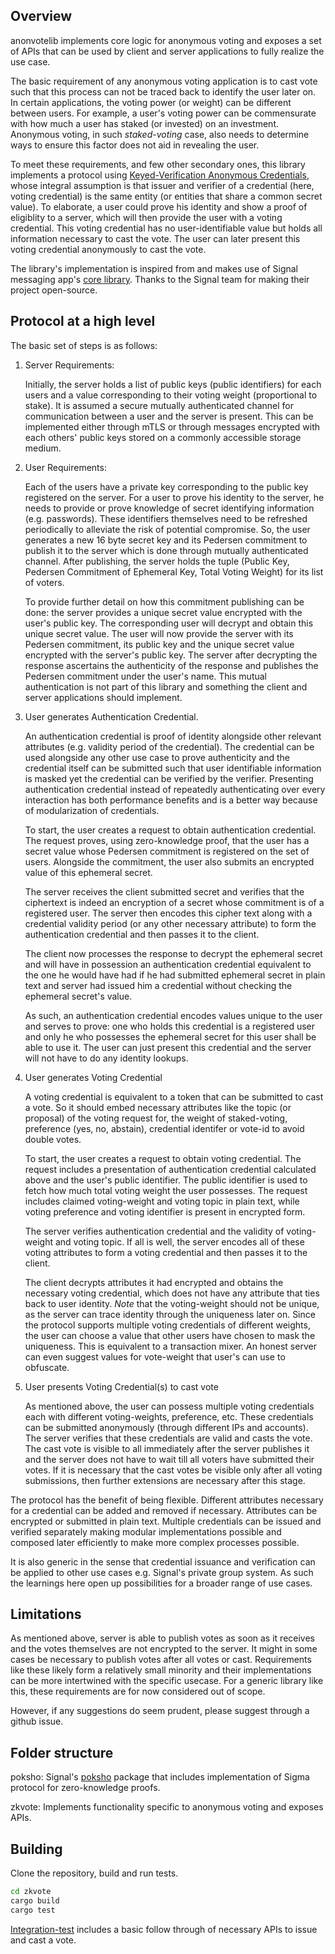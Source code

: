 ## Overview

anonvotelib implements core logic for anonymous voting and exposes a set of APIs that can be used by client and server applications to fully realize the use case.


The basic requirement of any anonymous voting application is to cast vote such that this process can not be traced back to identify the user later on. In certain applications, the voting power (or weight) can be different between users. For example, a user's voting power can be commensurate with how much a user has staked (or invested) on an investment. Anonymous voting, in such *staked-voting* case, also needs to determine ways to ensure this factor does not aid in revealing the user. 


To meet these requirements, and few other secondary ones, this library implements a protocol using [Keyed-Verification Anonymous Credentials](https://eprint.iacr.org/2013/516), whose integral assumption is that issuer and verifier of a credential (here, voting credential) is the same entity (or entities that share a common secret value). To elaborate, a user could prove his identity and show a proof of eligiblity to a server, which will then provide the user with a voting credential. This voting credential has no user-identifiable value but holds all information necessary to cast the vote. The user can later present this voting credential anonymously to cast the vote. 


The library's implementation is inspired from and makes use of Signal messaging app's [core library](https://github.com/signalapp/libsignal). Thanks to the Signal team for making their project open-source.

## Protocol at a high level

The basic set of steps is as follows:

1. Server Requirements:

    Initially, the server holds a list of public keys (public identifiers) for each users and a value corresponding to their voting weight (proportional to stake). It is assumed a secure mutually authenticated channel for communication between a user and the server is present. This can be implemented either through mTLS or through messages encrypted with each others' public keys stored on a commonly accessible storage medium. 

2. User Requirements:

    Each of the users have a private key corresponding to the public key registered on the server. For a user to prove his identity to the server, he needs to provide or prove knowledge of secret identifying information (e.g. passwords). These identifiers themselves need to be refreshed periodically to alleviate the risk of potential compromise. So, the user generates a new 16 byte secret key and its Pedersen commitment to publish it to the server which is done through mutually authenticated channel. After publishing, the server holds the tuple (Public Key, Pedersen Commitment of Ephemeral Key, Total Voting Weight) for its list of voters.
    
    To provide further detail on how this commitment publishing can be done: the server provides a unique secret value encrypted with the user's public key. The corresponding user will decrypt and obtain this unique secret value. The user will now provide the server with its Pedersen commitment, its public key and the unique secret value encrypted with the server's public key. The server after decrypting the response ascertains the authenticity of the response and publishes the Pedersen commitment under the user's name. This mutual authentication is not part of this library and something the client and server applications should implement.

3. User generates Authentication Credential.
    
    An authentication credential is proof of identity alongside other relevant attributes (e.g. validity period of the credential). The credential can be used alongside any other use case to prove authenticity and the credential itself can be submitted such that user identifiable information is masked yet the credential can be verified by the verifier. Presenting authentication credential instead of repeatedly authenticating over every interaction has both performance benefits and is a better way because of modularization of credentials.

    To start, the user creates a request to obtain authentication credential. The request proves, using zero-knowledge proof, that the user has a secret value whose Pedersen commitment is registered on the set of users. Alongside the commitment, the user also submits an encrypted value of this ephemeral secret. 
    
    The server receives the client submitted secret and verifies that the ciphertext is indeed an encryption of a secret whose commitment is of a registered user. The server then encodes this cipher text along with a credential validity period (or any other necessary attribute) to form the authentication credential and then passes it to the client. 
    
    The client now processes the response to decrypt the ephemeral secret and will have in possession an authentication credential equivalent to the one he would have had if he had submitted ephemeral secret in plain text and server had issued him a credential without checking the ephemeral secret's value.

    As such, an authentication credential encodes values unique to the user and serves to prove: one who holds this credential is a registered user and only he who possesses the ephemeral secret for this user shall be able to use it. The user can just present this credential and the server will not have to do any identity lookups.


4. User generates Voting Credential

    A voting credential is equivalent to a token that can be submitted to cast a vote. So it should embed necessary attributes like the topic (or proposal) of the voting request for, the weight of staked-voting, preference (yes, no, abstain), credential identifer or vote-id to avoid double votes. 

    To start, the user creates a request to obtain voting credential. The request includes a presentation of authentication credential calculated above and the user's public identifier. The public identifier is used to fetch how much total voting weight the user possesses. The request includes claimed voting-weight and voting topic in plain text, while voting preference and voting identifier is present in encrypted form.

    The server verifies authentication credential and the validity of voting-weight and voting topic. If all is well, the server encodes all of these voting attributes to form a voting credential and then passes it to the client.

    The client decrypts attributes it had encrypted and obtains the necessary voting credential, which does not have any attribute that ties back to user identity. *Note* that the voting-weight should not be unique, as the server can trace identity through the uniqueness later on. Since the protocol supports multiple voting credentials of different weights, the user can choose a value that other users have chosen to mask the uniqueness. This is equivalent to a transaction mixer. An honest server can even suggest values for vote-weight that user's can use to obfuscate.

6. User presents Voting Credential(s) to cast vote

    As mentioned above, the user can possess multiple voting credentials each with different voting-weights, preference, etc. These credentials can be submitted anonymously (through different IPs and accounts). The server verifies that these credentials are valid and casts the vote. The cast vote is visible to all immediately after the server publishes it and the server does not have to wait till all voters have submitted their votes. If it is necessary that the cast votes be visible only after all voting submissions, then further extensions are necessary after this stage.


The protocol has the benefit of being flexible. Different attributes necessary for a credential can be added and removed if necessary. Attributes can be encrypted or submitted in plain text. Multiple credentials can be issued and verified separately making modular implementations possible and composed later efficiently to make more complex processes possible.

It is also generic in the sense that credential issuance and verification can be applied to other use cases e.g. Signal's private group system. As such the learnings here open up possibilities for a broader range of use cases.

## Limitations

As mentioned above, server is able to publish votes as soon as it receives and the votes themselves are not encrypted to the server. It might in some cases be necessary to publish votes after all votes or cast. Requirements like these likely form a relatively small minority and their implementations can be more intertwined with the specific usecase. For a generic library like this, these requirements are for now considered out of scope. 

However, if any suggestions do seem prudent, please suggest through a github issue. 


## Folder structure

poksho: Signal's [poksho](https://github.com/signalapp/libsignal/tree/main/rust/poksho) package that includes implementation of Sigma protocol for zero-knowledge proofs.


zkvote: Implements functionality specific to anonymous voting and exposes APIs.


## Building

Clone the repository, build and run tests. 

```sh
cd zkvote
cargo build
cargo test
```

[Integration-test](https://github.com/manishbista28/anonvotelib/blob/main/zkvote/tests/integration_tests.rs) includes a basic follow through of necessary APIs to issue and cast a vote.